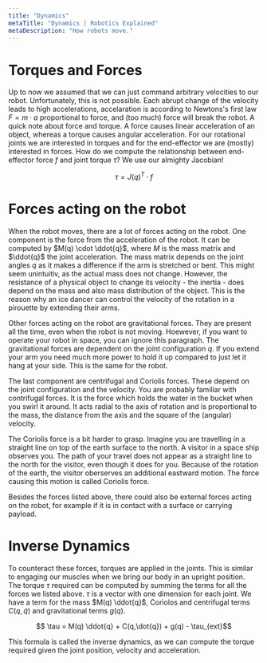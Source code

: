 ```yaml
---
title: "Dynamics"
metaTitle: "Dynamics | Robotics Explained"
metaDescription: "How robots move."
---
```


# Torques and Forces

Up to now we assumed that we can just command arbitrary velocities to our robot. Unfortunately, this is not possible. Each abrupt change of the velocity leads to high accelerations, accelaration is according to Newtons's first law $F = m \cdot a$ proportional to force, and (too much) force will break the robot. A quick note about force and torque. A force causes linear acceleration of an object, whereas a torque causes angular acceleration. For our rotational joints we are interested in torques and for the end-effector we are (mostly) interested in forces. How do we compute the relationship between end-effector force $f$ and joint torque $\tau$? We use our almighty Jacobian!

$$\tau = J(q)^T \cdot f$$

# Forces acting on the robot

When the robot moves, there are a lot of forces acting on the robot. One component is the force from the acceleration of the robot. It can be computed by $M(q) \cdot \ddot{q}$, where $M$ is the mass matrix and $\ddot{q}$ the joint acceleration. The mass matrix depends on the joint angles $q$ as it makes a difference if the arm is stretched or bent. This might seem unintuitiv, as the actual mass does not change. However, the resistance of a physical object to change its velocity - the inertia - does depend on the mass and also mass distribution of the object. This is the reason why an ice dancer can control the velocity of the rotation in a pirouette by extending their arms.

Other forces acting on the robot are gravitational forces. They are present all the time, even when the robot is not moving. Hoewever, if you want to operate your robot in space, you can ignore this paragraph. The gravitational forces are dependent on the joint configuration $q$. If you extend your arm you need much more power to hold it up compared to just let it hang at your side. This is the same for the robot.

The last component are centrifugal and Coriolis forces. These depend on the joint configuration and the velocity. You are probably familiar with contrifugal forces. It is the force which holds the water in the bucket when you swirl it around. It acts radial to the axis of rotation and is proportional to the mass, the distance from the axis and the square of the (angular) velocity.

The Coriolis force is a bit harder to grasp. Imagine you are travelling in a straight line on top of the earth surface to the north. A visitor in a space ship observes you. The path of your travel does not appear as a straight line to the north for the visitor, even though it does for you. Because of the rotation of the earth, the visitor oberserves an additional eastward motion. The force causing this motion is called Coriolis force.

Besides the forces listed above, there could also be external forces acting on the robot, for example if it is in contact with a surface or carrying payload.

# Inverse Dynamics

To counteract these forces, torques are applied in the joints. This is similar to engaging our muscles when we bring our body in an upright position. The torque $\tau$ required can be computed by summing the terms for all the forces we listed above. $\tau$ is a vector with one dimension for each joint. We have a term for the mass $M(q) \ddot{q}$, Coriolos and centrifugal terms $C(q,\dot{q})$ and gravitational terms $g(q)$.

$$ \tau = M(q) \ddot{q} + C(q,\dot{q}) + g(q) - \tau_{ext}$$

This formula is called the inverse dynamics, as we can compute the torque required given the joint position, velocity and acceleration.